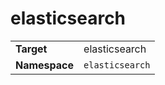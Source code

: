 # elasticsearch

|               |                     |
|---------------|---------------------|
| **Target**    | elasticsearch |
| **Namespace** | `elasticsearch`   |

